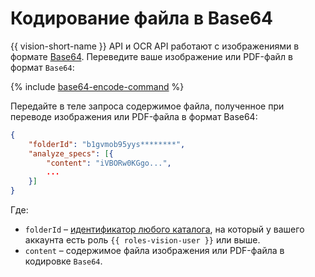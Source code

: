 # Кодирование файла в Base64

{{ vision-short-name }} API и OCR API работают с изображениями в формате [Base64](https://ru.wikipedia.org/wiki/Base64). Переведите ваше изображение или PDF-файл в формат `Base64`:

{% include [base64-encode-command](../../_includes/vision/base64-encode-command.md) %}

Передайте в теле запроса содержимое файла, полученное при переводе изображения или PDF-файла в формат Base64:

```json
{
    "folderId": "b1gvmob95yys********",
    "analyze_specs": [{
        "content": "iVBORw0KGgo...",
        ...
    }]
}

```

Где:
* `folderId` – [идентификатор любого каталога](../../resource-manager/operations/folder/get-id.md), на который у вашего аккаунта есть роль `{{ roles-vision-user }}` или выше.
* `content` – содержимое файла изображения или PDF-файла в кодировке `Base64`.
